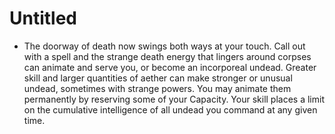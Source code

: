 # Untitled

- The doorway of death now swings both ways at your touch. Call out with a spell and the strange death energy that lingers around corpses can animate and serve you, or become an incorporeal undead. Greater skill and larger quantities of aether can make stronger or unusual undead, sometimes with strange powers. You may animate them permanently by reserving some of your Capacity. Your skill places a limit on the cumulative intelligence of all undead you command at any given time.